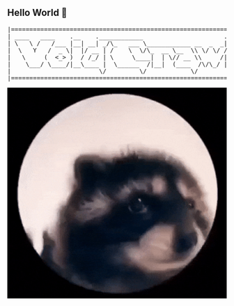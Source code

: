 ## Hello World 👋

<p align="center">
<pre>
|===============================================================================|
| ____   ____    .__    .____________                      .__                  |
| \   \ /   /___ |__| __| _/\_   ___ \____________ __  _  _|  |   ___________   |
|  \   Y   /  _ \|  |/ __ | /    \  \/\_  __ \__  \\ \/ \/ /  | _/ __ \_  __ \  |
|   \     (  <_> )  / /_/ | \     \____|  | \// __ \\     /|  |_\  ___/|  | \/  |
|    \___/ \____/|__\____ |  \______  /|__|  (____  /\/\_/ |____/\___  >__|     |
|                        \/         \/            \/                 \/         |
|===============================================================================|
</pre>
</p>
<p align="center">
  <img src="Happy My Song GIF by Justin.gif" width="600" />
</p>
<!--
**dung-png/dung-png** is a ✨ _special_ ✨ repository because its `README.md` (this file) appears on your GitHub profile.

Here are some ideas to get you started:

- 🔭 I’m currently working on ...
- 🌱 I’m currently learning ...
- 👯 I’m looking to collaborate on ...
- 🤔 I’m looking for help with ...
- 💬 Ask me about ...
- 📫 How to reach me: ...
- 😄 Pronouns: ...
- ⚡ Fun fact: ...
-->
